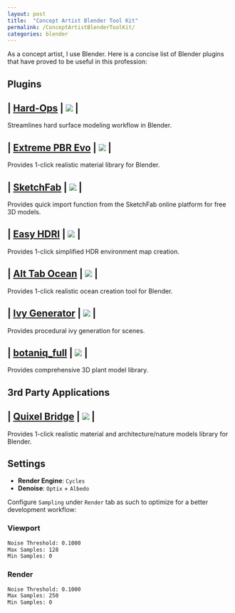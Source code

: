 ```yaml
---
layout: post
title:  "Concept Artist Blender Tool Kit"
permalink: /ConceptArtistBlenderToolKit/
categories: blender
---
```



As a concept artist, I use Blender. Here is a concise list of Blender plugins that have proved to be useful in this profession: 

## **Plugins**

| **[Hard-Ops](https://drive.google.com/drive/folders/1H_5i83hw2hpqhASwYrleHGxeFRK3JInV)** | [<img src="https://img.shields.io/badge/FREE-00A300">](<LINK>) | 
---
Streamlines hard surface modeling workflow in Blender.

| **[Extreme PBR Evo](https://andrew-d.gumroad.com/l/BvpHx)** | [<img src="https://img.shields.io/badge/PROPRIETARY-EF7215">](<LINK>) |
---
Provides 1-click realistic material library for Blender.

| **[SketchFab](https://github.com/sketchfab/blender-plugin)** | [<img src="https://img.shields.io/badge/FREE-00A300">](<LINK>) |
---
Provides quick import function from the SketchFab online platform for free 3D models.

| **[Easy HDRI](https://codeofart.gumroad.com/l/EasyHDRI)** | [<img src="https://img.shields.io/badge/FREE-00A300">](<LINK>) |
---
Provides 1-click simplified HDR environment map creation.

| **[Alt Tab Ocean](https://blendermarket.com/products/alt-tab-water)** | [<img src="https://img.shields.io/badge/FREE-00A300">](<LINK>) |
---
Provides 1-click realistic ocean creation tool for Blender.

| **[Ivy Generator](https://abaga.gumroad.com/l/ivygen)** | [<img src="https://img.shields.io/badge/FREE-00A300">](<LINK>) |
---
Provides procedural ivy generation for scenes.

| **[botaniq_full](https://polygoniq.gumroad.com/l/botaniq-trees)** | [<img src="https://img.shields.io/badge/FREE-00A300">](<LINK>) |
---
Provides comprehensive 3D plant model library.


## **3rd Party Applications**

| **[Quixel Bridge](https://quixel.com/bridge)** | [<img src="https://img.shields.io/badge/FREE-00A300">](<LINK>) |
---
Provides 1-click realistic material and architecture/nature models library for Blender.

## **Settings**

- **Render Engine**: `Cycles`
- **Denoise**: `Optix` + `Albedo`

Configure `Sampling` under `Render` tab as such to optimize for a better development workflow:

### **Viewport**

```bash
Noise Threshold: 0.1000
Max Samples: 128
Min Samples: 0
```

### **Render**

```bash
Noise Threshold: 0.1000
Max Samples: 250
Min Samples: 0
```
